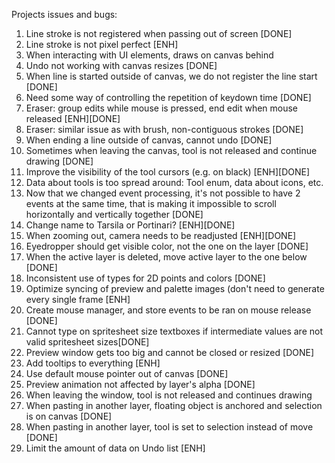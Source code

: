 Projects issues and bugs:

1. Line stroke is not registered when passing out of screen [DONE]
2. Line stroke is not pixel perfect [ENH]
3. When interacting with UI elements, draws on canvas behind
4. Undo not working with canvas resizes [DONE]
5. When line is started outside of canvas, we do not register the line start [DONE]
6. Need some way of controlling the repetition of keydown time [DONE]
7. Eraser: group edits while mouse is pressed, end edit when mouse released [ENH][DONE]
8. Eraser: similar issue as with brush, non-contiguous strokes [DONE]
9. When ending a line outside of canvas, cannot undo [DONE]
10. Sometimes when leaving the canvas, tool is not released and continue drawing [DONE]
11. Improve the visibility of the tool cursors (e.g. on black) [ENH][DONE]
12. Data about tools is too spread around: Tool enum, data about icons, etc.
13. Now that we changed event processing, it's not possible to have 2 events at the same time, that is making it impossible to scroll horizontally and vertically together [DONE]
14. Change name to Tarsila or Portinari? [ENH][DONE]
15. When zooming out, camera needs to be readjusted [ENH][DONE]
16. Eyedropper should get visible color, not the one on the layer [DONE]
17. When the active layer is deleted, move active layer to the one below [DONE]
18. Inconsistent use of types for 2D points and colors [DONE]
19. Optimize syncing of preview and palette images (don't need to generate every single frame [ENH]
20. Create mouse manager, and store events to be ran on mouse release [DONE]
21. Cannot type on spritesheet size textboxes if intermediate values are not valid spritesheet sizes[DONE]
22. Preview window gets too big and cannot be closed or resized [DONE]
23. Add tooltips to everything [ENH]
24. Use default mouse pointer out of canvas [DONE]
25. Preview animation not affected by layer's alpha [DONE]
26. When leaving the window, tool is not released and continues drawing
27. When pasting in another layer, floating object is anchored and selection is on canvas [DONE]
28. When pasting in another layer, tool is set to selection instead of move [DONE]
29. Limit the amount of data on Undo list [ENH]
